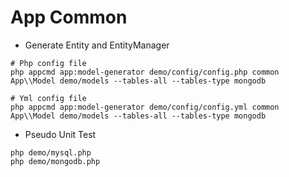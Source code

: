 App Common
======

* Generate Entity and EntityManager

```
# Php config file
php appcmd app:model-generator demo/config/config.php common App\\Model demo/models --tables-all --tables-type mongodb

# Yml config file
php appcmd app:model-generator demo/config/config.yml common App\\Model demo/models --tables-all --tables-type mongodb

```

* Pseudo Unit Test

```
php demo/mysql.php
php demo/mongodb.php

```

